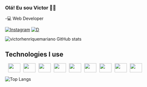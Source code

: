 
### Olá! Eu sou  Victor 👋🏼

-💻 Web Developer

[![Instagram](https://img.shields.io/badge/Instagram-E4405F?style=for-the-badge&logo=instagram&logoColor=white)](https://instagram.com/_victorh_031/)
[![D](https://img.shields.io/badge/Discord-7289DA?style=for-the-badge&logo=discord&logoColor=white)](https://discordapp.com/users/747637519348400178)

![victorhenriquemariano GitHub stats](https://github-readme-stats.vercel.app/api?username=victorhenriquemariano&show_icons=true&theme=dracula)


## Technologies I use

<div style="display: inline-flex; gap: 10px;"><br/>
  <img align="center" height="30px" width="40px" src="https://cdn.jsdelivr.net/gh/devicons/devicon@latest/icons/html5/html5-original.svg" />
  <img align="center" height="30px" width="40px" src="https://cdn.jsdelivr.net/gh/devicons/devicon@latest/icons/css3/css3-original.svg" />
  <img align="center" height="30px" width="40px" src="https://cdn.jsdelivr.net/gh/devicons/devicon@latest/icons/tailwindcss/tailwindcss-original.svg" />
  <img align="center" height="30px" width="40px" src="https://cdn.jsdelivr.net/gh/devicons/devicon@latest/icons/javascript/javascript-original.svg" />
  <img align="center" height="30px" width="40px" src="https://cdn.jsdelivr.net/gh/devicons/devicon@latest/icons/vuejs/vuejs-original.svg" />
  <img align="center" height="30px" width="40px" src="https://cdn.jsdelivr.net/gh/devicons/devicon@latest/icons/vuetify/vuetify-original.svg" />
  <img align="center" height="30px" width="40px" src="https://cdn.jsdelivr.net/gh/devicons/devicon@latest/icons/nodejs/nodejs-original.svg" />
  <img align="center" height="30px" width="40px" src="https://cdn.jsdelivr.net/gh/devicons/devicon@latest/icons/laravel/laravel-original.svg" />
  <img align="center" height="30px" width="40px" src="https://cdn.jsdelivr.net/gh/devicons/devicon@latest/icons/php/php-original.svg" />
</div><br/>

![Top Langs](https://github-readme-stats.vercel.app/api/top-langs/?username=victorhenriquemariano&layout=compact)
